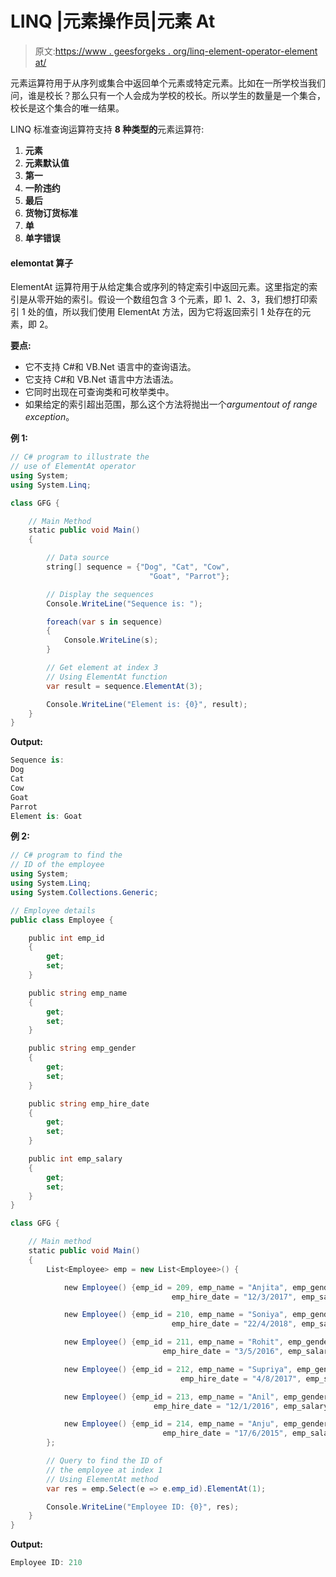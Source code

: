 # LINQ |元素操作员|元素 At

> 原文:[https://www . geesforgeks . org/linq-element-operator-element at/](https://www.geeksforgeeks.org/linq-element-operator-elementat/)

元素运算符用于从序列或集合中返回单个元素或特定元素。比如在一所学校当我们问，谁是校长？那么只有一个人会成为学校的校长。所以学生的数量是一个集合，校长是这个集合的唯一结果。

LINQ 标准查询运算符支持 **8 种类型的**元素运算符:

1.  **元素**
2.  **元素默认值**
3.  **第一**
4.  **一阶违约**
5.  **最后**
6.  **货物订货标准**
7.  **单**
8.  **单字错误**

#### elemontat 算子

ElementAt 运算符用于从给定集合或序列的特定索引中返回元素。这里指定的索引是从零开始的索引。假设一个数组包含 3 个元素，即 1、2、3，我们想打印索引 1 处的值，所以我们使用 ElementAt 方法，因为它将返回索引 1 处存在的元素，即 2。

**要点:**

*   它不支持 C#和 VB.Net 语言中的查询语法。
*   它支持 C#和 VB.Net 语言中方法语法。
*   它同时出现在可查询类和可枚举类中。
*   如果给定的索引超出范围，那么这个方法将抛出一个*argumentout of range exception*。

**例 1:**

```cs
// C# program to illustrate the
// use of ElementAt operator
using System;
using System.Linq;

class GFG {

    // Main Method
    static public void Main()
    {

        // Data source
        string[] sequence = {"Dog", "Cat", "Cow",
                               "Goat", "Parrot"};

        // Display the sequences
        Console.WriteLine("Sequence is: ");

        foreach(var s in sequence)
        {
            Console.WriteLine(s);
        }

        // Get element at index 3
        // Using ElementAt function
        var result = sequence.ElementAt(3);

        Console.WriteLine("Element is: {0}", result);
    }
}
```

**Output:**

```cs
Sequence is: 
Dog
Cat
Cow
Goat
Parrot
Element is: Goat

```

**例 2:**

```cs
// C# program to find the 
// ID of the employee
using System;
using System.Linq;
using System.Collections.Generic;

// Employee details
public class Employee {

    public int emp_id
    {
        get;
        set;
    }

    public string emp_name
    {
        get;
        set;
    }

    public string emp_gender
    {
        get;
        set;
    }

    public string emp_hire_date
    {
        get;
        set;
    }

    public int emp_salary
    {
        get;
        set;
    }
}

class GFG {

    // Main method
    static public void Main()
    {
        List<Employee> emp = new List<Employee>() {

            new Employee() {emp_id = 209, emp_name = "Anjita", emp_gender = "Female",
                                    emp_hire_date = "12/3/2017", emp_salary = 20000},

            new Employee() {emp_id = 210, emp_name = "Soniya", emp_gender = "Female",
                                    emp_hire_date = "22/4/2018", emp_salary = 30000},

            new Employee() {emp_id = 211, emp_name = "Rohit", emp_gender = "Male",
                                  emp_hire_date = "3/5/2016", emp_salary = 40000},

            new Employee() {emp_id = 212, emp_name = "Supriya", emp_gender = "Female",
                                      emp_hire_date = "4/8/2017", emp_salary = 40000},

            new Employee() {emp_id = 213, emp_name = "Anil", emp_gender = "Male",
                                emp_hire_date = "12/1/2016", emp_salary = 40000},

            new Employee() {emp_id = 214, emp_name = "Anju", emp_gender = "Female",
                                  emp_hire_date = "17/6/2015", emp_salary = 50000},
        };

        // Query to find the ID of 
        // the employee at index 1
        // Using ElementAt method
        var res = emp.Select(e => e.emp_id).ElementAt(1);

        Console.WriteLine("Employee ID: {0}", res);
    }
}
```

**Output:**

```cs
Employee ID: 210

```